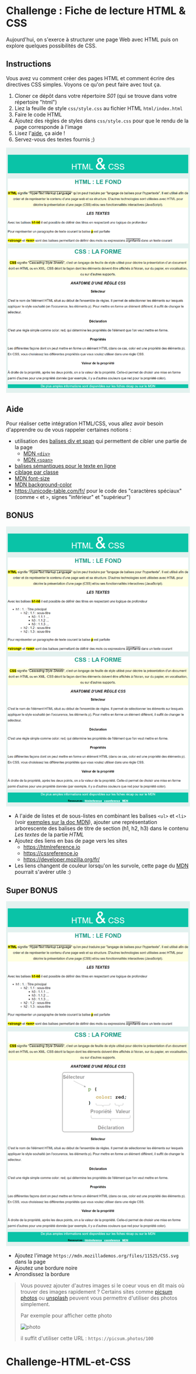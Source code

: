 # Challenge : Fiche de lecture HTML & CSS

Aujourd'hui, on s'exerce à structurer une page Web avec HTML puis on explore quelques possibilités de CSS.

## Instructions

Vous avez vu comment créer des pages HTML et comment écrire des directives CSS simples. Voyons ce qu'on peut faire avec tout ça.

1. Cloner ce dépôt dans votre répertoire _S01_ (qui se trouve dans votre répertoire "html")
2. Liez la feuille de style `css/style.css` au fichier HTML `html/index.html`
3. Faire le code HTML
4. Ajoutez des règles de styles dans `css/style.css` pour que le rendu de la page corresponde à l'image
5. Lisez l'[aide](#aide), ça aide !
6. Servez-vous des textes fournis ;)

![resultat](resultat.png)

## Aide

Pour réaliser cette intégration HTML/CSS, vous allez avoir besoin d'apprendre ou de vous rappeler certaines notions :

- utilisation des [balises div et span](https://kourou.oclock.io/ressources/fiche-recap/structrure-et-semantique/#s%c3%a9mantique-oui-mais-pas-que) qui permettent de cibler une partie de la page
  - [MDN `<div>`](https://developer.mozilla.org/fr/docs/Web/HTML/Element/div)
  - [MDN `<span>`](https://developer.mozilla.org/fr/docs/Web/HTML/Element/span)
- [balises sémantiques pour le texte en ligne](https://developer.mozilla.org/fr/docs/Web/HTML/Element#s%C3%A9mantique_du_texte_en_ligne)
- [ciblage par classe](https://kourou.oclock.io/ressources/fiche-recap/la-syntaxe-css/#classes)
- [MDN font-size](https://developer.mozilla.org/fr/docs/Web/CSS/font-size)
- [MDN background-color](https://developer.mozilla.org/fr/docs/Web/CSS/background-color)
- https://unicode-table.com/fr/ pour le code des "caractères spéciaux" (comme `<` et `>`, signes "inférieur" et "supérieur")

## BONUS

![resultat super bonus](resultat-bonus.png)

- A l'aide de listes et de sous-listes en combinant les balises `<ul>` et `<li>` (voir [exemples sur la doc MDN](https://developer.mozilla.org/fr/docs/Web/HTML/Element/ul)), ajouter une représentation arborescente des balises de titre de section (h1, h2, h3) dans le contenu _Les textes_ de la partie _HTML_
- Ajoutez des liens en bas de page vers les sites
  - https://htmlreference.io
  - https://cssreference.io
  - https://developer.mozilla.org/fr/
- Les liens changent de couleur lorsqu'on les survole, cette page du [MDN](https://developer.mozilla.org/fr/docs/Web/CSS/:hover) pourrait s'avérer utile :)


## Super BONUS

![resultat super bonus](resultat-super-bonus.png)

- Ajoutez l'image `https://mdn.mozillademos.org/files/11525/CSS.svg` dans la page
- Ajoutez une bordure noire
- Arrondissez la bordure


> Vous pouvez ajouter d'autres images si le coeur vous en dit mais où trouver des images rapidement ? Certains sites comme [picsum photos](https://picsum.photos/) ou [unsplash](https://source.unsplash.com/) peuvent vous permettre d'utiliser des photos simplement.
>
> Par exemple pour afficher cette photo
>
> ![photo](https://picsum.photos/100)
>
> il suffit d'utiliser cette URL : `https://picsum.photos/100`
# Challenge-HTML-et-CSS
